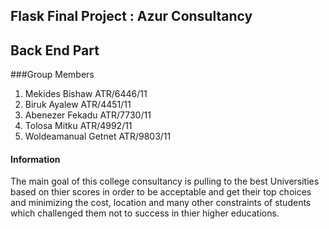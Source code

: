 ## Flask Final Project : Azur Consultancy
## Back End Part

###Group Members

  1. Mekides Bishaw        ATR/6446/11
  2. Biruk Ayalew          ATR/4451/11
  3. Abenezer Fekadu       ATR/7730/11
  4. Tolosa Mitku          ATR/4992/11
  5. Woldeamanual Getnet   ATR/9803/11  
  
          
#### Information
The main goal of this college consultancy is pulling to the best Universities based on thier scores in order to be acceptable and get their top choices and minimizing the cost, location and many other constraints of students which challenged them not to success in thier higher educations.